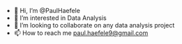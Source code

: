 - 👋 Hi, I’m @PaulHaefele
- 👀 I’m interested in Data Analysis
- 💞️ I’m looking to collaborate on any data analysis project 
- 📫 How to reach me paul.haefele9@gmail.com

<!---
PaulHaefele/PaulHaefele is a ✨ special ✨ repository because its `README.md` (this file) appears on your GitHub profile.
You can click the Preview link to take a look at your changes.
--->
